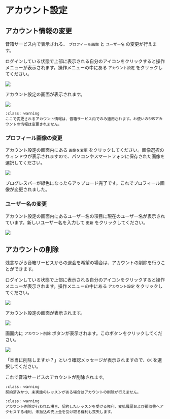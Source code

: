 # アカウント設定

## アカウント情報の変更

音箱サービス内で表示される、 `プロフィール画像` と `ユーザー名` の変更が行えます。

ログインしている状態で上部に表示される自分のアイコンをクリックすると操作メニューが表示されます。操作メニューの中にある `アカウント設定` をクリックしてください。

![](img/menu_account.png)

アカウント設定の画面が表示されます。

![](img/member_account.png)

```{admonition} 注意事項
:class: warning
ここで変更されるアカウント情報は、音箱サービス内でのみ適用されます。お使いのSNSアカウントの情報は変更されません。
```

### プロフィール画像の変更

アカウント設定の画面内にある `画像を変更` をクリックしてください。画像選択のウィンドウが表示されますので、パソコンやスマートフォンに保存された画像を選択してください。

![](img/member_account_profile.png)

プログレスバーが緑色になったらアップロード完了です。これでプロフィール画像が変更されました。

### ユーザー名の変更

アカウント設定の画面内にあるユーザー名の項目に現在のユーザー名が表示されています。新しいユーザー名を入力して `更新` をクリックしてください。

![](img/member_account_username.png)

## アカウントの削除

残念ながら音箱サービスからの退会を希望の場合は、アカウントの削除を行うことができます。

ログインしている状態で上部に表示される自分のアイコンをクリックすると操作メニューが表示されます。操作メニューの中にある `アカウント設定` をクリックしてください。

![](img/menu_account.png)

アカウント設定の画面が表示されます。

![](img/member_account.png)

画面内に `アカウント削除` ボタンが表示されます。このボタンをクリックしてください。

![](img/member_account_delete.png)

「本当に削除しますか？」という確認メッセージが表示されますので、`OK` を選択してください。

これで音箱サービスのアカウントが削除されます。

```{admonition} 注意事項
:class: warning
契約済みかつ、未実施のレッスンがある場合はアカウントの削除が行えません。
```

```{admonition} 注意事項
:class: warning
アカウント削除が行われた場合、契約したレッスンを受ける権利、支払履歴および領収書へアクセスする権利、未振込の売上金を受け取る権利も喪失します。
```
